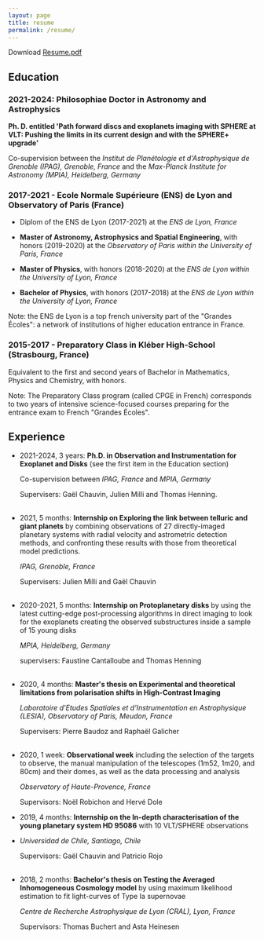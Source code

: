 ```yaml
---
layout: page
title: resume
permalink: /resume/
---
```



Download <a href="cdesgrange.github.io/Resume_Desgrange_Celia.pdf" target="_blank"> Resume.pdf</a>


<h2>Education </h2>
<h3>2021-2024: Philosophiae Doctor in Astronomy and Astrophysics</h3>

<b>Ph. D. entitled 'Path forward discs and exoplanets imaging with SPHERE at VLT: Pushing the limits in its current design and with the SPHERE+ upgrade' </b>

Co-supervision between the *Institut de Planétologie et d'Astrophysique de Grenoble (IPAG), Grenoble, France* and the *Max-Planck Institute for Astronomy (MPIA), Heidelberg, Germany*

<h3>2017-2021 - Ecole Normale Supérieure (ENS) de Lyon and Observatory of Paris (France)</h3>

- Diplom of the ENS de Lyon (2017-2021)
  at the *ENS de Lyon, France*

- <b>Master of Astronomy, Astrophysics and Spatial Engineering</b>, with honors (2019-2020)
  at the *Observatory of Paris within the University of Paris, France*

- <b>Master of Physics</b>, with honors (2018-2020)
  at the *ENS de Lyon within the University of Lyon, France*

- <b>Bachelor of Physics</b>, with honors (2017-2018)
  at the *ENS de Lyon within the University of Lyon, France*

Note: the ENS de Lyon is a top french university part of the "Grandes Écoles": a network of institutions of higher education entrance in France.

<h3>2015-2017 - Preparatory Class in Kléber High-School (Strasbourg, France)</h3>
Equivalent to the first and second years of Bachelor in Mathematics, Physics and Chemistry, with honors.

Note: The Preparatory Class program (called CPGE in French) corresponds to two years of intensive science-focused courses preparing for the entrance exam to French "Grandes Écoles".
<br> 

<h2>Experience </h2>
   
- 2021-2024, 3 years: <b>Ph.D. in Observation and Instrumentation for Exoplanet and Disks</b> (see the first item in the Education section)

  Co-supervision between *IPAG, France* and *MPIA, Germany*

  Supervisers: Gaël Chauvin, Julien Milli and Thomas Henning.
  <br> <br> 
 
- 2021, 5 months: <b>Internship on Exploring the link between telluric and giant planets</b> by combining observations of 27 directly-imaged planetary systems with radial velocity and astrometric detection methods, and confronting these results with those from theoretical model predictions.
  
  *IPAG, Grenoble, France*
  
  Supervisers: Julien Milli and Gaël Chauvin
  <br> <br> 
  
- 2020-2021, 5 months: <b>Internship on Protoplanetary disks</b> by using the latest cutting-edge post-processing algorithms in direct imaging to look for the exoplanets creating the observed substructures inside a sample of 15 young disks

   *MPIA, Heidelberg, Germany*

   supervisers: Faustine Cantalloube and Thomas Henning
   <br> <br> 

         
 - 2020, 4 months: <b>Master's thesis on Experimental and theoretical limitations from polarisation shifts in High-Contrast Imaging</b>

   *Laboratoire d'Etudes Spatiales et d'Instrumentation en Astrophysique (LESIA), Observatory of Paris, Meudon, France*

   Supervisers: Pierre Baudoz and Raphaël Galicher
   <br> <br> 
   
  
 - 2020, 1 week: <b>Observational week</b> including the selection of the targets to observe, the manual manipulation of the telescopes (1m52, 1m20, and 80cm) and their domes, as well as the data processing and analysis 
   
   *Observatory of Haute-Provence, France*
   
   Supervisors: Noël Robichon and Hervé Dole
        
  - 2019, 4 months: <b>Internship on the In-depth characterisation of the young planetary system HD 95086</b> with 10 VLT/SPHERE observations
  - 
    *Universidad de Chile, Santiago, Chile*
    
    Supervisors: Gaël Chauvin and Patricio Rojo
    <br> <br> 
  
  
  - 2018, 2 months: <b>Bachelor's thesis on Testing the Averaged Inhomogeneous Cosmology model</b> by using maximum likelihood estimation to fit light-curves of Type Ia supernovae
 
    *Centre de Recherche Astrophysique de Lyon (CRAL), Lyon, France*
    
     Supervisors: Thomas Buchert and Asta Heinesen
     <br> <br> 
     
     
     
